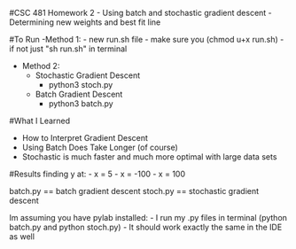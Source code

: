 #CSC 481 Homework 2
    - Using batch and stochastic gradient descent
    - Determining new weights and best fit line

#To Run
  -Method 1:
    - new run.sh file
    - make sure you (chmod u+x run.sh)
    - if not just "sh run.sh" in terminal
  - Method 2:
    - Stochastic Gradient Descent
      - python3 stoch.py
    - Batch Gradient Descent
      - python3 batch.py


#What I Learned
  - How to Interpret Gradient Descent
  - Using Batch Does Take Longer (of course)
  - Stochastic is much faster and much more optimal with large data sets


#Results
finding y at:
    - x = 5
    - x = -100
    - x = 100

batch.py == batch gradient descent
stoch.py == stochastic gradient descent

Im assuming you have pylab installed:
    - I run my .py files in terminal (python batch.py and python stoch.py)
    - It should work exactly the same in the IDE as well
